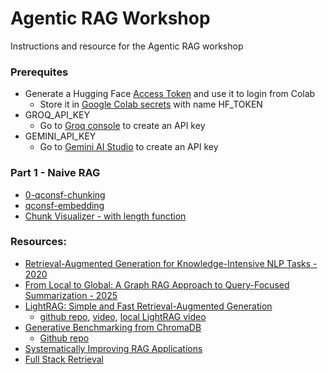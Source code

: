 # Agentic RAG Workshop
Instructions and resource for the Agentic RAG workshop

### Prerequites
* Generate a Hugging Face [Access Token](https://huggingface.co/docs/hub/en/security-tokens#how-to-manage-user-access-token) and use it to login from Colab
  * Store it in [Google Colab secrets](https://colab.research.google.com/github/google-gemini/cookbook/blob/main/quickstarts/Authentication.ipynb#scrollTo=mhFKmRmxi5B-) with name HF_TOKEN
* GROQ_API_KEY
  * Go to [Groq console](https://console.groq.com/playground) to create an API key
* GEMINI_API_KEY
  * Go to [Gemini AI Studio](https://aistudio.google.com/apikey) to create an API key

### Part 1 - Naive RAG
* [0-qconsf-chunking](https://colab.research.google.com/drive/16S9YG3CgTwu8XzkNAhwn9b4mIjmR3Cl-#scrollTo=Z5ozDZKMRveJ)
* [qconsf-embedding](https://colab.research.google.com/drive/1WY_3S6-vQyCRTQkud4y0wHlhqr7oEiId#scrollTo=lVTCg-A7Pasc)
* [Chunk Visualizer - with length function](https://huggingface.co/spaces/m-ric/chunk_visualizer)

### Resources:
* [Retrieval-Augmented Generation for Knowledge-Intensive NLP Tasks - 2020](https://arxiv.org/abs/2005.11401)
* [From Local to Global: A Graph RAG Approach to Query-Focused Summarization - 2025](https://arxiv.org/abs/2404.16130)
* [LightRAG: Simple and Fast Retrieval-Augmented Generation](https://arxiv.org/abs/2410.05779)
  * [github repo](https://lightrag.github.io/), [video](https://www.youtube.com/watch?v=oageL-1I0GE), [local LightRAG video](https://www.youtube.com/watch?v=g21royNJ4fw)
* [Generative Benchmarking from ChromaDB](https://research.trychroma.com/generative-benchmarking)
  * [Github repo](https://github.com/chroma-core/generative-benchmarking)
* [Systematically Improving RAG Applications](https://github.com/567-labs/systematically-improving-rag)
* [Full Stack Retrieval](https://community.fullstackretrieval.com/)
